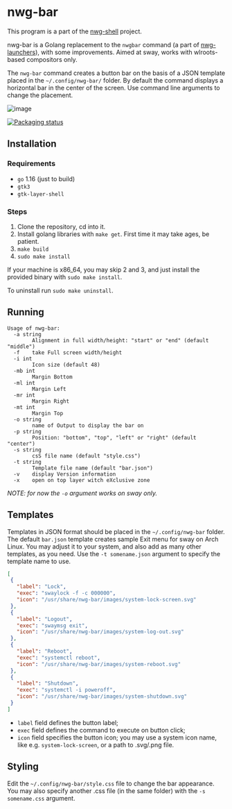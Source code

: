 # nwg-bar

This program is a part of the [nwg-shell](https://github.com/nwg-piotr/nwg-shell) project.

nwg-bar is a Golang replacement to the `nwgbar` command (a part of
[nwg-launchers](https://github.com/nwg-piotr/nwg-launchers)), with some improvements. Aimed at sway, works with
wlroots-based compositors only.

The `nwg-bar` command creates a button bar on the basis of a JSON template placed in the `~/.config/nwg-bar/` folder.
By default the command displays a horizontal bar in the center
of the screen. Use command line arguments to change the placement.

![image](https://user-images.githubusercontent.com/20579136/163154930-883140f3-0f69-481f-b07f-cbd4d4c75117.png)


[![Packaging status](https://repology.org/badge/vertical-allrepos/nwg-bar.svg)](https://repology.org/project/nwg-bar/versions)

## Installation

### Requirements

- `go` 1.16 (just to build)
- `gtk3`
- `gtk-layer-shell`

### Steps

1. Clone the repository, cd into it.
2. Install golang libraries with `make get`. First time it may take ages, be patient.
3. `make build`
4. `sudo make install`

If your machine is x86_64, you may skip 2 and 3, and just install the provided binary with `sudo make install`.

To uninstall run `sudo make uninstall`.

## Running

```text
Usage of nwg-bar:
  -a string
    	Alignment in full width/height: "start" or "end" (default "middle")
  -f	take Full screen width/height
  -i int
    	Icon size (default 48)
  -mb int
    	Margin Bottom
  -ml int
    	Margin Left
  -mr int
    	Margin Right
  -mt int
    	Margin Top
  -o string
    	name of Output to display the bar on
  -p string
    	Position: "bottom", "top", "left" or "right" (default "center")
  -s string
    	csS file name (default "style.css")
  -t string
    	Template file name (default "bar.json")
  -v	display Version information
  -x	open on top layer witch eXclusive zone
```

*NOTE: for now the `-o` argument works on sway only.*

## Templates

Templates in JSON format should be placed in the `~/.config/nwg-bar` folder. The default `bar.json` template creates
 sample Exit menu for sway on Arch Linux. You may adjust it to your system, and also add as many other templates,
 as you need. Use the `-t somename.json` argument to specify the template name to use.

 ```json
 [
  {
    "label": "Lock",
    "exec": "swaylock -f -c 000000",
    "icon": "/usr/share/nwg-bar/images/system-lock-screen.svg"
  },
  {
    "label": "Logout",
    "exec": "swaymsg exit",
    "icon": "/usr/share/nwg-bar/images/system-log-out.svg"
  },
  {
    "label": "Reboot",
    "exec": "systemctl reboot",
    "icon": "/usr/share/nwg-bar/images/system-reboot.svg"
  },
  {
    "label": "Shutdown",
    "exec": "systemctl -i poweroff",
    "icon": "/usr/share/nwg-bar/images/system-shutdown.svg"
  }
]
 ```

 - `label` field defines the button label;
 - `exec` field defines the command to execute on button click;
 - `icon` field specifies the button icon; you may use a system icon name, like e.g. `system-lock-screen`, or a path to .svg/.png file.

 ## Styling

 Edit the `~/.config/nwg-bar/style.css` file to change the bar appearance. You may also specify another .css file
 (in the same folder) with the `-s somename.css` argument.
